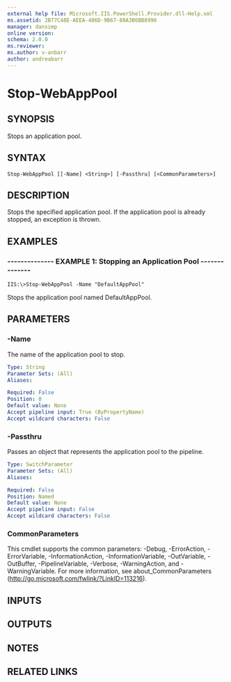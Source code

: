 ```yaml
---
external help file: Microsoft.IIS.PowerShell.Provider.dll-Help.xml
ms.assetid: 2B77C48E-AEEA-486D-9B67-88A3B6BB8996
manager: dansimp
online version: 
schema: 2.0.0
ms.reviewer:
ms.author: v-anbarr
author: andreabarr
---
```


# Stop-WebAppPool

## SYNOPSIS
Stops an application pool.

## SYNTAX

```
Stop-WebAppPool [[-Name] <String>] [-Passthru] [<CommonParameters>]
```

## DESCRIPTION
Stops the specified application pool. If the application pool is already stopped, an exception is thrown.

## EXAMPLES

### -------------- EXAMPLE 1: Stopping an Application Pool --------------
```
IIS:\>Stop-WebAppPool -Name "DefaultAppPool"
```

Stops the application pool named DefaultAppPool.

## PARAMETERS

### -Name
The name of the application pool to stop.

```yaml
Type: String
Parameter Sets: (All)
Aliases: 

Required: False
Position: 0
Default value: None
Accept pipeline input: True (ByPropertyName)
Accept wildcard characters: False
```

### -Passthru
Passes an object that represents the application pool to the pipeline.

```yaml
Type: SwitchParameter
Parameter Sets: (All)
Aliases: 

Required: False
Position: Named
Default value: None
Accept pipeline input: False
Accept wildcard characters: False
```

### CommonParameters
This cmdlet supports the common parameters: -Debug, -ErrorAction, -ErrorVariable, -InformationAction, -InformationVariable, -OutVariable, -OutBuffer, -PipelineVariable, -Verbose, -WarningAction, and -WarningVariable. For more information, see about_CommonParameters (http://go.microsoft.com/fwlink/?LinkID=113216).

## INPUTS

## OUTPUTS

## NOTES

## RELATED LINKS

